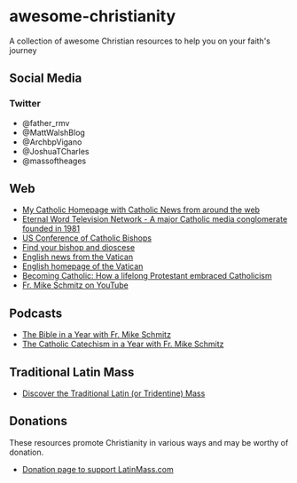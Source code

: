 # awesome-christianity
A collection of awesome Christian resources to help you on your faith's journey

## Social Media

### Twitter

* @father_rmv
* @MattWalshBlog
* @ArchbpVigano
* @JoshuaTCharles
* @massoftheages

## Web

* [My Catholic Homepage with Catholic News from around the web](http://www.mycatholic.com)
* [Eternal Word Television Network - A major Catholic media conglomerate founded in 1981](https://www.ewtn.com)
* [US Conference of Catholic Bishops](https://www.usccb.org)
* [Find your bishop and dioscese](https://www.usccb.org/find-a-bishop-and-diocese)
* [English news from the Vatican](https://www.vaticannews.va/en.html)
* [English homepage of the Vatican](https://www.vatican.va/content/vatican/en.html)
* [Becoming Catholic: How a lifelong Protestant embraced Catholicism](https://www.joshuatcharles.com/becoming-catholic-series)
* [Fr. Mike Schmitz on
  YouTube](https://www.youtube.com/playlist?list=PLeXS0cAkuTPpJ6j3eH59WudJhJ4q1tpwH)

## Podcasts

- [The Bible in a Year with Fr. Mike Schmitz](https://podcasts.apple.com/us/podcast/the-bible-in-a-year-with-fr-mike-schmitz/id1539568321 "The Bible in a Year with Fr. Mike Schmitz")
- [The Catholic Catechism in a Year with Fr. Mike Schmitz](https://podcasts.apple.com/us/podcast/the-catechism-in-a-year-with-fr-mike-schmitz/id1648949780 "The Catholic Catechism in a Year with Fr. Mike Schmitz")


## Traditional Latin Mass

* [Discover the Traditional Latin (or Tridentine) Mass](https://www.youtube.com/watch?v=xdbwNMYKhw0)

## Donations

These resources promote Christianity in various ways and may be worthy of donation.

* [Donation page to support LatinMass.com](https://www.latinmass.com/donate)
